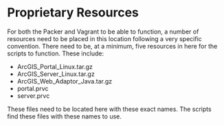 # Proprietary Resources

For both the Packer and Vagrant to be able to function, a number of resources need to be placed in this location following a very specific convention. There need to be, at a minimum, five resources in here for the scripts to function. These include:
- ArcGIS_Portal_Linux.tar.gz
- ArcGIS_Server_Linux.tar.gz
- ArcGIS_Web_Adaptor_Java.tar.gz
- portal.prvc
- server.prvc

These files need to be located here with these exact names. The scripts find these files with these names to use.